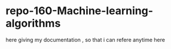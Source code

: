 # repo-160-Machine-learning-algorithms
here giving my documentation , so that i can refere anytime here
